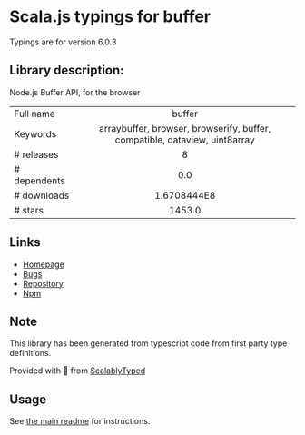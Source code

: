 
# Scala.js typings for buffer

Typings are for version 6.0.3

## Library description:
Node.js Buffer API, for the browser

|                    |                 |
| ------------------ | :-------------: |
| Full name          | buffer |
| Keywords           | arraybuffer, browser, browserify, buffer, compatible, dataview, uint8array |
| # releases         | 8 |
| # dependents       | 0.0 |
| # downloads        | 1.6708444E8 |
| # stars            | 1453.0 |

## Links
- [Homepage](https://github.com/feross/buffer)
- [Bugs](https://github.com/feross/buffer/issues)
- [Repository](https://github.com/feross/buffer)
- [Npm](https://www.npmjs.com/package/buffer)
    


## Note
This library has been generated from typescript code from first party type definitions.

Provided with :purple_heart: from [ScalablyTyped](https://github.com/oyvindberg/ScalablyTyped)

## Usage
See [the main readme](../../readme.md) for instructions.


